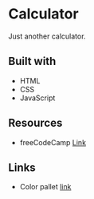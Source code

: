 # Calculator
Just another calculator.

## Built with
* HTML
* CSS
* JavaScript

## Resources
* freeCodeCamp [Link]('https://www.freecodecamp.org/')

## Links
* Color pallet [link]('https://colorhunt.co/palette/f0a500334756082032000000')